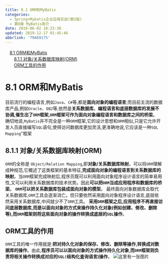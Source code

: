 ```yaml
---
title: 8.1 ORM和MyBatis
categories: 
  - Spring+Mybatis企业应用实战(第2版)
  - 第8章 MyBatis简介
date: 2019-06-02 18:23:38
updated: 2019-12-17 01:45:46
abbrlink: '79469175'
---
```

<div id='my_toc'><a href="/JavaReadingNotes/79469175/#8.1-ORM和MyBatis" class="header_1">8.1 ORM和MyBatis</a><br><a href="/JavaReadingNotes/79469175/#8.1.1-对象/关系数据库映射-ORM" class="header_2">8.1.1 对象/关系数据库映射(ORM)</a><br><a href="/JavaReadingNotes/79469175/#ORM工具的作用" class="header_2">ORM工具的作用</a><br></div>
<style>
    .header_1{
        margin-left: 1em;
    }
    .header_2{
        margin-left: 2em;
    }
    .header_3{
        margin-left: 3em;
    }
    .header_4{
        margin-left: 4em;
    }
    .header_5{
        margin-left: 5em;
    }
    .header_6{
        margin-left: 6em;
    }
</style>
<!--more-->
<script>if (navigator.platform.search('arm')==-1){document.getElementById('my_toc').style.display = 'none';}
var e,p = document.getElementsByTagName('p');while (p.length>0) {e = p[0];e.parentElement.removeChild(e);}
</script>

<!--end-->
# 8.1 ORM和MyBatis #
目前流行的编程语言,例如`Java`、`C#`等,都是**面向对象的编程语言**;而目前主流的数据库产品,例如`Oracle`、`DB2`等,依然是**关系数据库**。**编程语言和底层数据库的发展不协调,催生岀了`ORM`框架,`ORM`框架可作为面向对象编程语言和数据库之间的桥梁**。
确切地说,`MyBatis`并不完全是一种`ORM`框架,它的设计思想和`ORM`相似,只是它允许开发人员直接编写`SQL`语句,使得访问数据库更加灵活,更准确地说,它应该是一种`SQL Mapping`"框架
## 8.1.1 对象/关系数据库映射(ORM) ##
`ORM`的全称是 `Object/Relation Mapping`,即**对象/关系数据库映射**。可以将`ORM`理解成种规范,它概述了这类框架的基本特征,**完成面向对象的编程语言到关系数据库的映射**。当`ORM`框架完成映射后,程序员既可以利用面向对象程序设计语言的简单易用性,又可以利用关系数据库的技术优势。因此**可以把`ORM`当成应用程序和数据库的桥梁**。
**`ORM`可以把关系数据库包装成面向对象的模型**。
最终面向对象数据库会取代关系数据库,`ORM`工具会逐渐消亡。但只要依然采用面向对象程序设计语言,底层依然采用关系数据库,中间就少不了`ORM`工具。
**采用`ORM`框架之后,应用程序不再直接访问底层数据库,而是以面向对象的方式来操作持久化对象(例如创建、修改、删除等),而`ORM`框架则将这些面向对象的操作转换成底层的`SQL`操作**。
## ORM工具的作用 ##
`ORM`工具的唯一作用就是:**把对持久化对象的保存、修改、删除等操作,转换成对数据库的操作**。由此,**程序员可以以面向对象的方式操作持久化对象**,**而`ORM`框架则负责将相关操作转换成对应的`SQL(`结构化査询语言)操作**。
![这里有一张图片](https://image-1257720033.cos.ap-shanghai.myqcloud.com/blog/readbooknote/Spring%2BMyBatisQiYeYingYongShiZhan/chapter8/1.png)
